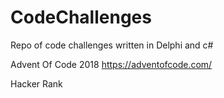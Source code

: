 # CodeChallenges

Repo of code challenges written in Delphi and c#

Advent Of Code 2018
https://adventofcode.com/

Hacker Rank
